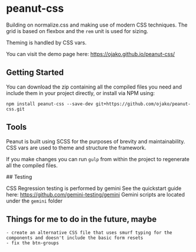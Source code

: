 # peanut-css

Building on normalize.css and making use of modern CSS techniques.
The grid is based on flexbox and the `rem` unit is used for sizing.

Theming is handled by CSS vars.

You can visit the demo page here: https://ojako.github.io/peanut-css/

## Getting Started

You can download the zip containing all the compiled files you need and include them in your project directly, or install via NPM using:

`npm install peanut-css --save-dev git+https://github.com/ojako/peanut-css.git`

## Tools

Peanut is built using SCSS for the purposes of brevity and maintainability. CSS vars are used to theme and structure the framework.

If you make changes you can run `gulp` from within the project to regenerate all the compiled files.

## Testing

CSS Regression testing is performed by gemini
See the quickstart guide here: https://github.com/gemini-testing/gemini
Gemini scripts are located under the `gemini` folder

## Things for me to do in the future, maybe

```
- create an alternative CSS file that uses smurf typing for the components and doesn't include the basic form resets
- fix the btn-groups
```
